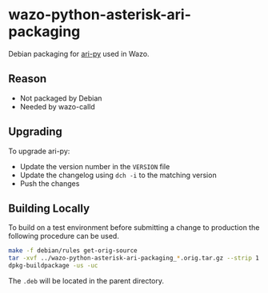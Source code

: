 # wazo-python-asterisk-ari-packaging

Debian packaging for [ari-py](https://github.com/asterisk/ari-py) used in Wazo.

## Reason

* Not packaged by Debian
* Needed by wazo-calld

## Upgrading

To upgrade ari-py:

* Update the version number in the `VERSION` file
* Update the changelog using `dch -i` to the matching version
* Push the changes

## Building Locally

To build on a test environment before submitting a change to production the following procedure can be used.

```sh
make -f debian/rules get-orig-source
tar -xvf ../wazo-python-asterisk-ari-packaging_*.orig.tar.gz --strip 1
dpkg-buildpackage -us -uc
```
The `.deb` will be located in the parent directory.

